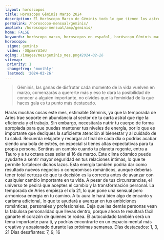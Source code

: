 ```yaml
---
layout: horoscopos
title: Horoscopo Géminis Marzo 2024
description: El Horóscopo Marzo de Géminis todo lo que tienen los astros preparados para este mes, amor, trabajo, familia. Todo sobre astrologia, tarot, predicciones. Horoscopo gratis en español, predicciones y astrología.
permalink: /horoscopo-mensual/geminis/
amplink: /horoscopo-mensual/amp/geminis/
home: FALSE
keywords: horóscopo marzo, horoscopos en español, horóscopo Géminis marzo , horóscopo esperanza gracia, horoscop, horóscopos gratis, horoscopo Géminis, Tarot, Astrologia, Zodíaco, Géminis, horoscopo gratis, horoscopo del mes 
horoscopo:
 signo: geminis
 video: -DQpmrrAIeU
ogimg: /images/mes/geminis_mes.png#2024-02-26
sitemap:
 priority: 1
 changefreq: 'monthly'
 lastmod: '2024-02-26'
---
```



 > Géminis, las ganas de disfrutar cada momento de la vida vuelven en marzo, comenzarás a quererte más y eso te dará la posibilidad de conocer a alguien importante, no olvides que la feminidad de la que haces gala es tu punto más destacado.



Harás muchas cosas este mes, estimable Géminis, ya que la temporada de Aries trae soporte en abundancia al sector de tu carta astral que rige la eficiencia y el trabajo. Sin embargo, necesitarás nutrir tu cuerpo de forma apropiada para que puedas mantener tus niveles de energía, por lo que es importante que dediques la suficiente atención al bienestar y al cuidado de tu salud. Recuerda relajarte y recargar al final de cada día o podrías acabar siendo una bola de estrés, en especial si tienes altas expectativas para tu propia persona.
Sentirás un cambio cuando tu planeta regente, entra a Tauro y a tu octava casa solar el 16 de marzo. Este clima cósmico puede ayudarte a sentir mayor seguridad en tus relaciones íntimas, lo que te permite fortalecer dichos lazos. Esta energía también podría dar como resultado nuevos negocios o compromisos románticos, aunque deberías tener total certeza de que tu decisión es la correcta antes de avanzar con cualquier cambio importante en tu vida. A pesar de tus circunstancias, el universo te pedirá que aceptes el cambio y la transformación personal.
La temporada de Aries empieza el día 21, lo que pone una sensual pero armoniosa energía en tu camino. A tu aura le hará bien algo de encanto y carisma adicional, lo que te ayudará a avanzar en tus ambiciones románticas, personales y profesionales. Deja que las demás personas vean la fabulosa personalidad que llevas dentro, porque ahora te resultará fácil ganarte el corazón de quienes te rodea. El autocuidado también será un tema importante para ti, y podrías encontrarte en un espacio mental más creativo y apasionado durante las próximas semanas.
Días destacados: 1, 3, 21
Días desafiantes: 7, 9, 16